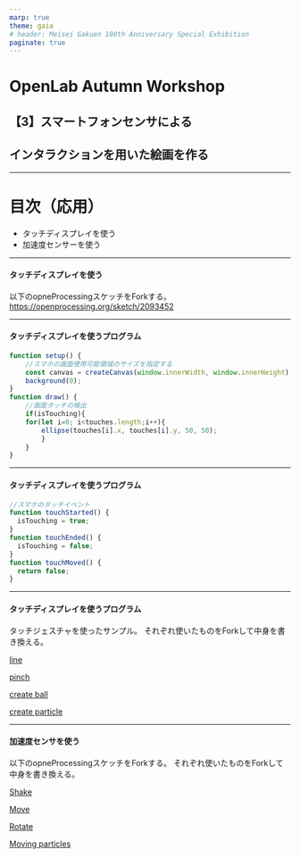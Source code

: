 ```yaml
---
marp: true
theme: gaia
# header: Meisei Gakuen 100th Anniversary Special Exhibition
paginate: true
---
```

<!-- _class: lead -->
# OpenLab Autumn Workshop
## 【3】スマートフォンセンサによる
## インタラクションを用いた絵画を作る

---
<!-- _class: lead -->

# 目次（応用）

- タッチディスプレイを使う
- 加速度センサーを使う

---
#### タッチディスプレイを使う

以下のopneProcessingスケッチをForkする。
https://openprocessing.org/sketch/2093452

---
#### タッチディスプレイを使うプログラム
```javaScript
function setup() {
    //スマホの画面使用可能領域のサイズを指定する
    const canvas = createCanvas(window.innerWidth, window.innerHeight);
    background(0);
}
function draw() {
    //画面タッチの検出
    if(isTouching){
	for(let i=0; i<touches.length;i++){
		ellipse(touches[i].x, touches[i].y, 50, 50);
		}
	}
}
```

---
#### タッチディスプレイを使うプログラム
```javaScript
//スマホのタッチイベント
function touchStarted() {
  isTouching = true;
}
function touchEnded() {
  isTouching = false;
}
function touchMoved() {
  return false;
}
```

---
#### タッチディスプレイを使うプログラム
タッチジェスチャを使ったサンプル。
それぞれ使いたものをForkして中身を書き換える。

[line](https://openprocessing.org/sketch/2093452)

[pinch](https://openprocessing.org/sketch/2093520)

[create ball](https://openprocessing.org/sketch/2093526)

[create particle](https://openprocessing.org/sketch/2093538)

---
#### 加速度センサを使う
以下のopneProcessingスケッチをForkする。
それぞれ使いたものをForkして中身を書き換える。

[Shake](https://openprocessing.org/sketch/2093552)

[Move](https://openprocessing.org/sketch/2093552)

[Rotate](https://openprocessing.org/sketch/2093584)

[Moving particles](https://openprocessing.org/sketch/2093638)

